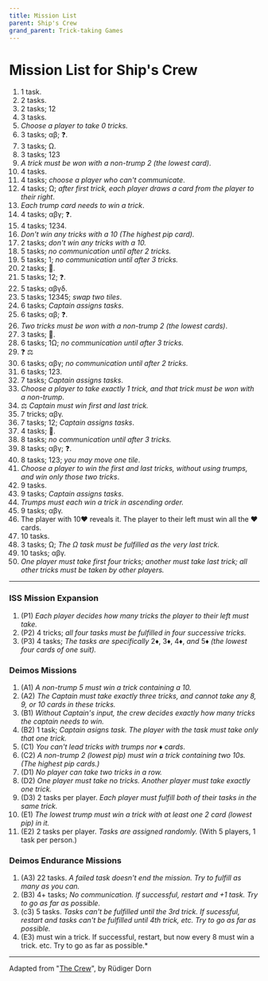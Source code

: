 ```yaml
---
title: Mission List
parent: Ship's Crew 
grand_parent: Trick-taking Games
---
```




# Mission List for Ship's Crew


1. 1 task.
2. 2 tasks.
3. 2 tasks; <span class="crewtile">1</span><span class="crewtile">2</span>
4. 3 tasks.
5. *Choose a player to take 0 tricks.*
6. 3 tasks; <span class="crewtile">α</span><span class="crewtile">β</span>; ❓.
7. 3 tasks; <span class="crewtile">Ω</span>.
8. 3 tasks; <span class="crewtile">1</span><span class="crewtile">2</span><span class="crewtile">3</span>
9. *A trick must be won with a non-trump 2 (the lowest card)*.
10. 4 tasks.
11. 4 tasks; *choose a player who can't communicate*.
12. 4 tasks; <span class="crewtile">Ω</span>; *after first trick, each player draws a card from the player to their right*.
13. *Each trump card needs to win a trick*.
14. 4 tasks; <span class="crewtile">α</span><span class="crewtile">β</span><span class="crewtile">γ</span>; ❓.
15. 4 tasks; <span class="crewtile">1</span><span class="crewtile">2</span><span class="crewtile">3</span><span class="crewtile">4</span>.
16. *Don't win any tricks with a 10 (The highest pip card).* 
17. 2 tasks; *don't win any tricks with a 10.*
18. 5 tasks; *no communication until after 2 tricks.*
19. 5 tasks; <span class="crewtile">1</span>; *no communication until after 3 tricks.*
20. 2 tasks; 🙈.
21. 5 tasks; <span class="crewtile">1</span><span class="crewtile">2</span>; ❓.
22. 5 tasks; <span class="crewtile">α</span><span class="crewtile">β</span><span class="crewtile">γ</span><span class="crewtile">δ</span>.
23. 5 tasks; <span class="crewtile">1</span><span class="crewtile">2</span><span class="crewtile">3</span><span class="crewtile">4</span><span class="crewtile">5</span>; *swap two tiles*.
24. 6 tasks; *Captain assigns tasks*.
25. 6 tasks; <span class="crewtile">α</span><span class="crewtile">β</span>; ❓.
26. *Two tricks must be won with a non-trump 2 (the lowest cards)*.
27. 3 tasks; 🙈.
28. 6 tasks; <span class="crewtile">1</span><span class="crewtile">Ω</span>; *no communication until after 3 tricks.*
29. ❓ ⚖️
30. 6 tasks; <span class="crewtile">α</span><span class="crewtile">β</span><span class="crewtile">γ</span>; *no communication until after 2 tricks.*
31. 6 tasks; <span class="crewtile">1</span><span class="crewtile">2</span><span class="crewtile">3</span>.
32. 7 tasks; *Captain assigns tasks*.
33. *Choose a player to take exactly 1 trick, and that trick must be won with a non-trump*.
34. ⚖️ *Captain must win first and last trick.*
35. 7 tricks; <span class="crewtile">α</span><span class="crewtile">β</span><span class="crewtile">γ</span>.
36. 7 tasks; <span class="crewtile">1</span><span class="crewtile">2</span>; *Captain assigns tasks*.
37. 4 tasks; 🙈.
38. 8 tasks; *no communication until after 3 tricks.*
39. 8 tasks; <span class="crewtile">α</span><span class="crewtile">β</span><span class="crewtile">γ</span>; ❓.
40. 8 tasks; <span class="crewtile">1</span><span class="crewtile">2</span><span class="crewtile">3</span>; *you may move one tile*.
41. *Choose a player to win the first and last tricks, without using trumps, and win only those two tricks*.
42. 9 tasks.
43. 9 tasks; *Captain assigns tasks*.
44. *Trumps must each win a trick in ascending order.*
45. 9 tasks; <span class="crewtile">α</span><span class="crewtile">β</span><span class="crewtile">γ</span>.
46. The player with <span class="cH">10♥&#xFE0E;</span> reveals it. The player to their left must win all the <span class="cH">♥</span> cards. 
47. 10 tasks.
48. 3 tasks; <span class="crewtile">Ω</span>; *The <span class="crewtile">Ω</span> task must be fulfilled as the very last trick.*
49. 10 tasks; <span class="crewtile">α</span><span class="crewtile">β</span><span class="crewtile">γ</span>.
50. *One player must take first four tricks; another must take last trick; all other tricks must be taken by other players.*

---

### ISS Mission Expansion

1. (P1) *Each player decides how many tricks the player to their left must take.*
2. (P2) 4 tricks; *all four tasks must be fulfilled in four successive tricks.*
3. (P3) 4 tasks; *The tasks are specifically* <span class="cD">2♦︎&#xFE0E;</span>, <span class="cD">3♦︎&#xFE0E;</span>, <span class="cD">4♦︎&#xFE0E;</span>, *and* <span class="cD">5♦︎&#xFE0E;</span> *(the lowest four cards of one suit).*

### Deimos Missions

1. (A1) *A non-trump 5 must win a trick containing a 10.*
2. (A2) *The Captain must take exactly three tricks, and cannot take any 8, 9, or 10 cards in these tricks.*
4. (B1) *Without Captain's input, the crew decides exactly how many tricks the captain needs to win.*
5. (B2) 1 task; *Captain asigns task. The player with the task must take *only* that one trick.*
7. (C1) *You can't lead tricks with trumps nor <span class="cD">♦︎&#xFE0E;</span> cards*.
8. (C2) *A non-trump 2 (lowest pip) must win a trick containing two 10s. (The highest pip cards.)*
9. (D1) *No player can take two tricks in a row.*
4. (D2) *One player must take no tricks. Another player must take exactly one trick.*
5. (D3) 2 tasks per player. *Each player must fulfill both of their tasks in the same trick.*
6. (E1) *The lowest trump must win a trick with at least one 2 card (lowest pip) in it.*
7. (E2) 2 tasks per player. *Tasks are assigned randomly.* (With 5 players, 1 task per person.)

### Deimos Endurance Missions

1. (A3) 22 tasks. *A failed task doesn't end the mission. Try to fulfill as many as you can.*
2. (B3) 4+ tasks; *No communication. If successful, restart and +1 task. Try to go as far as possible.*
3. (c3) 5 tasks. *Tasks can't be fulfilled until the 3rd trick. If sucessful, restart and tasks can't be fulfilled until 4th trick, etc. Try to go as far as possible.*
4. (E3) must win a trick. If successful, restart, but now every 8 must win a trick. etc. Try to go as far as possible.*


---

Adapted from "[The Crew](https://boardgamegeek.com/boardgame/284083/crew-quest-planet-nine)", by Rüdiger Dorn
